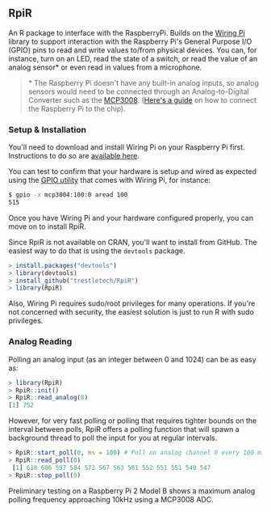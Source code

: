 
## RpiR

An R package to interface with the RaspberryPi. Builds on the [Wiring Pi](wiringpi.com) library to support interaction with the Raspberry Pi's General Purpose I/O (GPIO) pins to read and write values to/from physical devices. You can, for instance, turn on an LED, read the state of a switch, or read the value of an analog sensor\* or even read in values from a microphone.

> \* The Raspberry Pi doesn't have any built-in analog inputs, so analog sensors would need to be connected through an Analog-to-Digital Converter such as the [MCP3008](http://www.adafruit.com/products/856). ([Here's a guide](http://www.raspberrypi-spy.co.uk/2013/10/analogue-sensors-on-the-raspberry-pi-using-an-mcp3008/) on how to connect the Raspberry Pi to the chip).

### Setup & Installation

You'll need to download and install Wiring Pi on your Raspberry Pi first. Instructions to do so are [available here](http://wiringpi.com/download-and-install/).

You can test to confirm that your hardware is setup and wired as expected using the [GPIO utility](http://wiringpi.com/the-gpio-utility/) that comes with Wiring Pi, for instance:

```bash
$ gpio -x mcp3004:100:0 aread 100
515
```

Once you have Wiring Pi and your hardware configured properly, you can move on to install RpiR.

Since RpiR is not available on CRAN, you'll want to install from GitHub. The easiest way to do that is using the `devtools` package.

```r
> install.packages("devtools")
> library(devtools)
> install_github("trestletech/RpiR")
> library(RpiR)
```

Also, Wiring Pi requires sudo/root privileges for many operations. If you're not concerned with security, the easiest solution is just to run R with sudo privileges.

### Analog Reading

Polling an analog input (as an integer between 0 and 1024) can be as easy as:

```r
> library(RpiR)
> RpiR::init()
> RpiR::read_analog(0)
[1] 752
```

However, for very fast polling or polling that requires tighter bounds on the interval between polls, RpiR offers a polling function that will spawn a background thread to poll the input for you at regular intervals. 

```r
> RpiR::start_poll(0, ms = 100) # Poll on analog channel 0 every 100 milliseconds
> RpiR::read_poll(0)
 [1] 618 606 597 584 572 567 563 561 552 551 551 549 547
> RpiR::stop_poll(0)
```

Preliminary testing on a Raspberry Pi 2 Model B shows a maximum analog polling frequency approaching 10kHz using a MCP3008 ADC.
